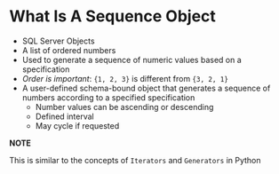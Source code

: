 # What Is A Sequence Object

- SQL Server Objects
- A list of ordered numbers
- Used to generate a sequence of numeric values based on a specification
- *Order is important*: `{1, 2, 3}` is different from `{3, 2, 1}`
- A user-defined schema-bound object that generates a sequence of numbers according to a specified specification
  - Number values can be ascending or descending
  - Defined interval
  - May cycle if requested

**NOTE**

This is similar to the concepts of `Iterators` and `Generators` in Python